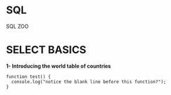 # SQL
SQL ZOO
# SELECT BASICS
**1- Introducing the world table of countries**  <br />
```
function test() {
  console.log("notice the blank line before this function?");
}
```

